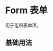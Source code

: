 <script setup>
import formBase from "./form-base.vue"
</script>

# Form 表单

用于组织表单项。

## 基础用法

<formBase />
